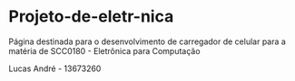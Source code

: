 # Projeto-de-eletr-nica
Página destinada para o desenvolvimento de carregador de celular para a matéria de SCC0180 - Eletrônica para Computação

Lucas André - 13673260

